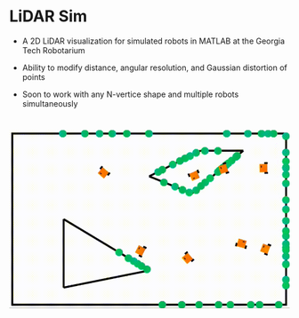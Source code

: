 # LiDAR Sim

- A 2D LiDAR visualization for simulated robots in MATLAB at the Georgia Tech Robotarium

- Ability to modify distance, angular resolution, and Gaussian distortion of points

- Soon to work with any N-vertice shape and multiple robots simultaneously
#
![Example of LiDAR function with Robotarium robots](lidar_mov_2.gif "Example of LiDAR function with Robotarium robots")
